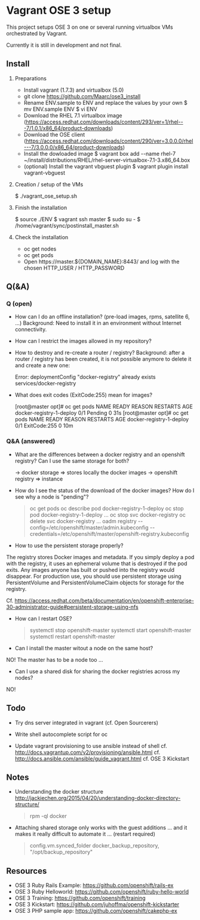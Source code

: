 # Vagrant OSE 3 setup

This project setups OSE 3 on one or several running virtualbox VMs orchestrated by Vagrant.

Currently it is still in development and not final.

## Install

1) Preparations
    - Install vagrant (1.7.3) and virtualbox (5.0)
    - git clone https://github.com/Maarc/ose3_install
	- Rename ENV.sample to ENV and replace the values by your own
		$ mv ENV.sample ENV
		$ vi ENV
	- Download the RHEL 7.1 virtualbox image (https://access.redhat.com/downloads/content/293/ver=1/rhel---7/1.0.1/x86_64/product-downloads)
	- Download the OSE client (https://access.redhat.com/downloads/content/290/ver=3.0.0.0/rhel---7/3.0.0.0/x86_64/product-downloads)
	- Install the dowloaded image
		$ vagrant box add --name rhel-7 ~/install/distributions/RHEL/rhel-server-virtualbox-7.1-3.x86_64.box
	- (optional) Install the vagrant vbguest plugin
		$ vagrant plugin install vagrant-vbguest

3) Creation / setup of the VMs

	$ ./vagrant_ose_setup.sh

4) Finish the installation

	$ source ./ENV
	$ vagrant ssh master
	$ sudo su -
	$ /home/vagrant/sync/postinstall_master.sh

4) Check the installation
	- oc get nodes
	- oc get pods
	- Open https://master.${DOMAIN_NAME}:8443/ and log with the chosen HTTP_USER / HTTP_PASSWORD


## Q(&A)


### Q (open)

- How can I do an offline installation? (pre-load images, rpms, satellite 6, ...)
Background: Need to install it in an environment without Internet connectivity.

- How can I restrict the images allowed in my repository?

- How to destroy and re-create a router / registry?
Background: after a router / registry has been created, it is not possible anymore to delete it and create a new one:

	Error: deploymentConfig "docker-registry" already exists
services/docker-registry

- What does exit codes (ExitCode:255) mean for images?

	[root@master opt]# oc get pods
	NAME                       READY     REASON    RESTARTS   AGE
	docker-registry-1-deploy   0/1       Pending   0          31s
	[root@master opt]# oc get pods
	NAME                       READY     REASON         RESTARTS   AGE
	docker-registry-1-deploy   0/1       ExitCode:255   0          10m


### Q&A (answered)

- What are the differences between a docker registry and an openshift registry? Can I use the same storage for both?

	-> docker storage => stores locally the docker images
	-> openshift registry => instance 

- How do I see the status of the download of the docker images? How do I see why a node is "pending"?

	> oc get pods
	> oc describe pod docker-registry-1-deploy
	> oc stop pod docker-registry-1-deploy
	...
	> oc stop svc docker-registry
	> oc delete svc docker-registry
	...
	> oadm registry --config=/etc/openshift/master/admin.kubeconfig --credentials=/etc/openshift/master/openshift-registry.kubeconfig


- How to use the persistent storage properly?

The registry stores Docker images and metadata. If you simply deploy a pod with the registry, it uses an ephemeral volume that is destroyed if the pod exits. Any images anyone has built or pushed into the registry would disappear. For production use, you should use persistent storage using PersistentVolume and PersistentVolumeClaim objects for storage for the registry. 

Cf. https://access.redhat.com/beta/documentation/en/openshift-enterprise-30-administrator-guide#persistent-storage-using-nfs

- How can I restart OSE?

	> systemctl stop openshift-master
	> systemctl start openshift-master
	> systemctl restart openshift-master

- Can I install the master witout a node on the same host?

NO! The master has to be a node too ...

- Can I use a shared disk for sharing the docker registries across my nodes?

NO!


## Todo

- Try dns server integrated in vagrant (cf. Open Sourcerers)

- Write shell autocomplete script for oc

- Update vagrant provisioning to use ansible instead of shell
	cf. http://docs.vagrantup.com/v2/provisioning/ansible.html
	cf. http://docs.ansible.com/ansible/guide_vagrant.html
	cf. OSE 3 Kickstart


## Notes

- Understanding the docker structure http://jackiechen.org/2015/04/20/understanding-docker-directory-structure/

	 > rpm -ql docker

- Attaching shared storage only works with the guest additions ... and it makes it really difficult to automate it ... (restart required)

	 > config.vm.synced_folder docker_backup_repository, "/opt/backup_repository"

## Resources

- OSE 3 Ruby Rails Example: https://github.com/openshift/rails-ex
- OSE 3 Ruby Helloworld: https://github.com/openshift/ruby-hello-world
- OSE 3 Training: https://github.com/openshift/training
- OSE 3 Kickstart: https://github.com/juhoffma/openshift-kickstarter
- OSE 3 PHP sample app: https://github.com/openshift/cakephp-ex

